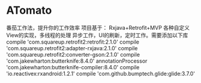 # ATomato
番茄工作法，提升你的工作效率
项目基于：
Rxjava+Retrofit+MVP
各种自定义View的实现，多线程的处理
异步工作，UI的刷新，定时工作。需要添加以下库
    compile 'com.squareup.retrofit2:retrofit:2.1.0'
    compile 'com.squareup.retrofit2:adapter-rxjava:2.1.0'
    compile 'com.squareup.retrofit2:converter-gson:2.1.0'
    compile 'com.jakewharton:butterknife:8.4.0'
    annotationProcessor 'com.jakewharton:butterknife-compiler:8.4.0'
    compile 'io.reactivex:rxandroid:1.2.1'
    compile 'com.github.bumptech.glide:glide:3.7.0'
